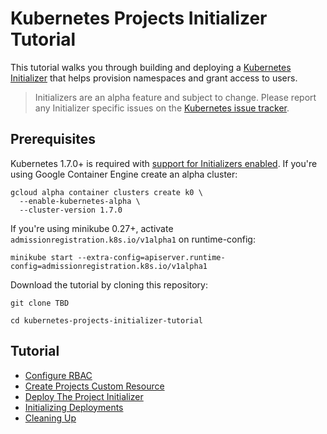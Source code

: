 # Kubernetes Projects Initializer Tutorial

This tutorial walks you through building and deploying a [Kubernetes Initializer](https://kubernetes.io/docs/admin/extensible-admission-controllers/#what-are-initializers) that helps provision namespaces and grant access to users.

> Initializers are an alpha feature and subject to change. Please report any Initializer specific issues on the [Kubernetes issue tracker](https://github.com/kubernetes/kubernetes/issues).

## Prerequisites

Kubernetes 1.7.0+ is required with [support for Initializers enabled](https://kubernetes.io/docs/admin/extensible-admission-controllers/#enable-initializers-alpha-feature). If you're using Google Container Engine create an alpha cluster:

```shell
gcloud alpha container clusters create k0 \
  --enable-kubernetes-alpha \
  --cluster-version 1.7.0
```

If you're using minikube 0.27+, activate `admissionregistration.k8s.io/v1alpha1` on runtime-config:

```shell
minikube start --extra-config=apiserver.runtime-config=admissionregistration.k8s.io/v1alpha1
```

Download the tutorial by cloning this repository:

```shell
git clone TBD
```

```shell
cd kubernetes-projects-initializer-tutorial
```

## Tutorial

- [Configure RBAC](docs/01.configure-rbac.md)
- [Create Projects Custom Resource](docs/02.create-projects-custom-resource.md)
- [Deploy The Project Initializer](docs/03.deploy-project-initializer.md)
- [Initializing Deployments](docs/04.initializing-deployments.md)
- [Cleaning Up](docs/05.cleanup.md)
